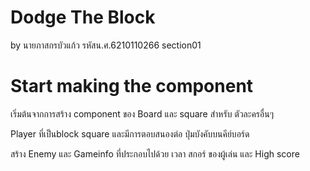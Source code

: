 # Dodge The Block 
by นายภาสกรบัวแก้ว รหัสน.ศ.6210110266 section01

# Start making the component
เริ่มต้นจากการสร้าง component ของ Board 
และ square สำหรับ ตัวละครอื่นๆ

Player ที่เป็นblock square และมีการตอบสนองต่อ ปุ่มบังคับบนคีย์บอร์ด

สร้าง Enemy และ Gameinfo ที่ประกอบไปด้วย เวลา สกอร์ ของผู้เล่น และ High score